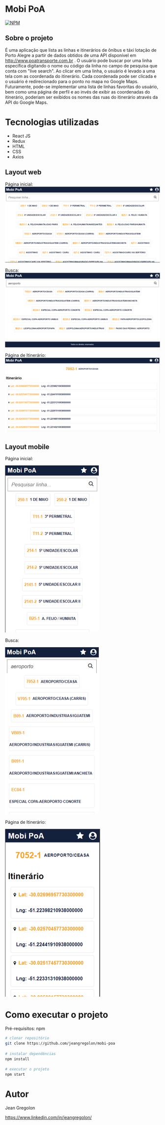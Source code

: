 # Mobi PoA
[![NPM](https://img.shields.io/npm/l/react)](https://github.com/jeangregolon/mobi-poa/blob/main/LICENSE)

## Sobre o projeto
É uma aplicação que lista as linhas e itinerários de ônibus e táxi lotação de Porto Alegre a partir de dados obtidos de uma API disponível em http://www.poatransporte.com.br . O usuário pode buscar por uma linha específica digitando o nome ou código da linha no campo de pesquisa que conta com "live search". Ao clicar em uma linha, o usuário é levado a uma tela com as coordenada do itinerário. Cada coordenada pode ser clicada e o usuário é redirecionado para o ponto no mapa no Google Maps. Futuramente, pode-se implementar uma lista de linhas favoritas do usuário, bem como uma página de perfil e ao invés de exibir as coordenadas do itinerário, poderiam ser exibidos os nomes das ruas do itinerário através da API do Google Maps.

# Tecnologias utilizadas
- React JS
- Redux
- HTML 
- CSS 
- Axios

## Layout web

Página inicial:
![Página inicial](https://github.com/jeangregolon/assets/blob/main/mobi-poa-desktop.png)

Busca:
![Página de busca](https://github.com/jeangregolon/assets/blob/main/mobi-poa-busca-desktop.png)

Página de Itinerário:
![Página de itinerário](https://github.com/jeangregolon/assets/blob/main/mobi-poa-itinerario-desktop.png)

## Layout mobile

Página inicial:

![Página inicial](https://github.com/jeangregolon/assets/blob/main/mobi-poa-mobile.png)

Busca:

![Página de busca](https://github.com/jeangregolon/assets/blob/main/mobi-poa-busca-mobile.png)

Página de Itinerário:

![Página de itinerário](https://github.com/jeangregolon/assets/blob/main/mobi-poa-itinerario-mobile.png)

# Como executar o projeto

Pré-requisitos: npm

```bash
# clonar repositório
git clone https://github.com/jeangregolon/mobi-poa

# instalar dependências
npm install

# executar o projeto
npm start
```

# Autor

Jean Gregolon

https://www.linkedin.com/in/jeangregolon/

